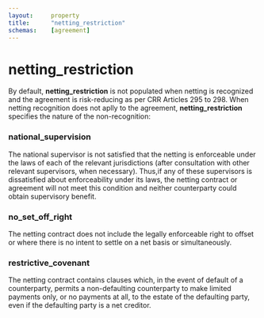 ```yaml
---
layout:     property
title:      "netting_restriction"
schemas:    [agreement]
---
```


# netting_restriction

By default, **netting_restriction** is not populated when netting is recognized and the agreement is risk-reducing as per CRR Articles 295 to 298.
When netting recognition does not aplly to the agreement, **netting_restriction** specifies the nature of the non-recognition:

### national_supervision
The national supervisor is not satisfied that the netting is enforceable under the laws of each of the relevant jurisdictions (after consultation with other relevant supervisors, when necessary). Thus,if any of these supervisors is dissatisfied about enforceability under its laws, the netting contract or agreement will not meet this condition and neither counterparty could obtain supervisory benefit.

### no_set_off_right
The netting contract does not include the legally enforceable right to offset or where there is no intent to settle on a net basis or simultaneously.

### restrictive_covenant
The netting contract contains clauses which, in the event of default of a counterparty, permits a non-defaulting counterparty to make limited payments only, or no payments at all, to the estate of the defaulting party, even if the defaulting party is a net creditor.
